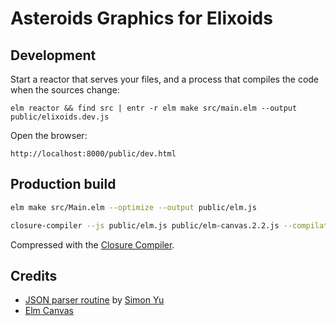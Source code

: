 # Asteroids Graphics for Elixoids

## Development

Start a reactor that serves your files, and a process that compiles the code when the sources change:

    elm reactor && find src | entr -r elm make src/main.elm --output public/elixoids.dev.js

Open the browser:

    http://localhost:8000/public/dev.html

## Production build

```bash
elm make src/Main.elm --optimize --output public/elm.js

closure-compiler --js public/elm.js public/elm-canvas.2.2.js --compilation_level SIMPLE_OPTIMIZATIONS --language_out ECMASCRIPT_2015 --js_output_file public/elixoids.js
```

Compressed with the [Closure Compiler](https://developers.google.com/closure/compiler/).

## Credits

* [JSON parser routine](https://gist.github.com/simonykq/f4623eb5e87ff2834afba1f156e57614) by [Simon Yu](https://github.com/simonykq)
* [Elm Canvas](https://package.elm-lang.org/packages/joakin/elm-canvas/4.0.1/)